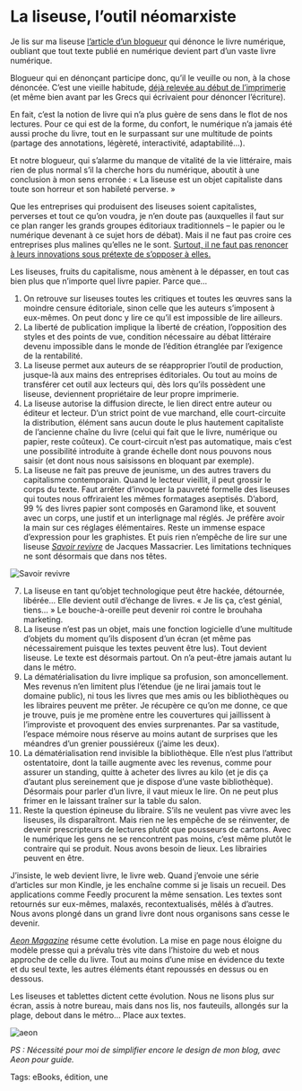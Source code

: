 # La liseuse, l’outil néomarxiste

Je lis sur ma liseuse [l’article d’un blogueur](http://mesmilleetunenuitsalire.over-blog.com/article-tout-bien-reflechi-je-dis-a-bas-le-livre-numerique-119382743.html) qui dénonce le livre numérique, oubliant que tout texte publié en numérique devient part d’un vaste livre numérique.<span id="more-33412"></span>

Blogueur qui en dénonçant participe donc, qu’il le veuille ou non, à la chose dénoncée. C’est une vieille habitude, [déjà relevée au début de l’imprimerie](http://blog.tcrouzet.com/2012/09/07/johannes-trithemius-ou-les-451-croulants/) (et même bien avant par les Grecs qui écrivaient pour dénoncer l’écriture).

En fait, c’est la notion de livre qui n’a plus guère de sens dans le flot de nos lectures. Pour ce qui est de la forme, du confort, le numérique n’a jamais été aussi proche du livre, tout en le surpassant sur une multitude de points (partage des annotations, légèreté, interactivité, adaptabilité…).

Et notre blogueur, qui s’alarme du manque de vitalité de la vie littéraire, mais rien de plus normal s’il la cherche hors du numérique, aboutit à une conclusion à mon sens erronée : « La liseuse est un objet capitaliste dans toute son horreur et son habileté perverse. »

Que les entreprises qui produisent des liseuses soient capitalistes, perverses et tout ce qu’on voudra, je n’en doute pas (auxquelles il faut sur ce plan ranger les grands groupes éditoriaux traditionnels – le papier ou le numérique devenant à ce sujet hors de débat). Mais il ne faut pas croire ces entreprises plus malines qu’elles ne le sont. [Surtout, il ne faut pas renoncer à leurs innovations sous prétexte de s’opposer à elles.](http://blog.tcrouzet.com/2013/09/05/la-strategie-du-judoka-pour-les-biens-communs/)

Les liseuses, fruits du capitalisme, nous amènent à le dépasser, en tout cas bien plus que n’importe quel livre papier. Parce que…

1. On retrouve sur liseuses toutes les critiques et toutes les œuvres sans la moindre censure éditoriale, sinon celle que les auteurs s’imposent à eux-mêmes. On peut donc y lire ce qu’il est impossible de lire ailleurs.
2. La liberté de publication implique la liberté de création, l’opposition des styles et des points de vue, condition nécessaire au débat littéraire devenu impossible dans le monde de l’édition étranglée par l’exigence de la rentabilité.
3. La liseuse permet aux auteurs de se réapproprier l’outil de production, jusque-là aux mains des entreprises éditoriales. Ou tout au moins de transférer cet outil aux lecteurs qui, dès lors qu’ils possèdent une liseuse, deviennent propriétaire de leur propre imprimerie.
4. La liseuse autorise la diffusion directe, le lien direct entre auteur ou éditeur et lecteur. D’un strict point de vue marchand, elle court-circuite la distribution, élément sans aucun doute le plus hautement capitaliste de l’ancienne chaîne du livre (celui qui fait que le livre, numérique ou papier, reste coûteux). Ce court-circuit n’est pas automatique, mais c’est une possibilité introduite à grande échelle dont nous pouvons nous saisir (et dont nous nous saisissons en bloquant par exemple).
5. La liseuse ne fait pas preuve de jeunisme, un des autres travers du capitalisme contemporain. Quand le lecteur vieillit, il peut grossir le corps du texte. Faut arrêter d’invoquer la pauvreté formelle des liseuses qui toutes nous offriraient les mêmes formatages aseptisés. D’abord, 99 % des livres papier sont composés en Garamond like, et souvent avec un corps, une justif et un interlignage mal réglés. Je préfère avoir la main sur ces réglages élémentaires. Reste un immense espace d’expression pour les graphistes. Et puis rien n’empêche de lire sur une liseuse [*Savoir revivre*](http://savoir-revivre.coerrance.org/) de Jacques Massacrier. Les limitations techniques ne sont désormais que dans nos têtes.

![Savoir revivre](http://blog.tcrouzet.comhttps://tcrouzet.com/images_tc/2013/09/revivre-500x713.jpg)

7. La liseuse en tant qu’objet technologique peut être hackée, détournée, libérée… Elle devient outil d’échange de livres. « Je lis ça, c’est génial, tiens… » Le bouche-à-oreille peut devenir roi contre le brouhaha marketing.
8. La liseuse n’est pas un objet, mais une fonction logicielle d’une multitude d’objets du moment qu’ils disposent d’un écran (et même pas nécessairement puisque les textes peuvent être lus). Tout devient liseuse. Le texte est désormais partout. On n’a peut-être jamais autant lu dans le métro.
9. La dématérialisation du livre implique sa profusion, son amoncellement. Mes revenus n’en limitent plus l’étendue (je ne lirai jamais tout le domaine public), ni tous les livres que mes amis ou les bibliothèques ou les libraires peuvent me prêter. Je récupère ce qu’on me donne, ce que je trouve, puis je me promène entre les couvertures qui jaillissent à l’improviste et provoquent des envies surprenantes. Par sa vastitude, l’espace mémoire nous réserve au moins autant de surprises que les méandres d’un grenier poussiéreux (j’aime les deux).
10. La dématérialisation rend invisible la bibliothèque. Elle n’est plus l’attribut ostentatoire, dont la taille augmente avec les revenus, comme pour assurer un standing, quitte à acheter des livres au kilo (et je dis ça d’autant plus sereinement que je dispose d’une vaste bibliothèque). Désormais pour parler d’un livre, il vaut mieux le lire. On ne peut plus frimer en le laissant traîner sur la table du salon.
11. Reste la question épineuse du libraire. S’ils ne veulent pas vivre avec les liseuses, ils disparaîtront. Mais rien ne les empêche de se réinventer, de devenir prescripteurs de lectures plutôt que pousseurs de cartons. Avec le numérique les gens ne se rencontrent pas moins, c’est même plutôt le contraire qui se produit. Nous avons besoin de lieux. Les librairies peuvent en être.

J’insiste, le web devient livre, le livre web. Quand j’envoie une série d’articles sur mon Kindle, je les enchaîne comme si je lisais un recueil. Des applications comme Feedly procurent la même sensation. Les textes sont retournés sur eux-mêmes, malaxés, recontextualisés, mêlés à d’autres. Nous avons plongé dans un grand livre dont nous organisons sans cesse le devenir.

[*Aeon Magazine*](http://www.aeonmagazine.com/) résume cette évolution. La mise en page nous éloigne du modèle presse qui a prévalu très vite dans l’histoire du web et nous approche de celle du livre. Tout au moins d’une mise en évidence du texte et du seul texte, les autres éléments étant repoussés en dessus ou en dessous.

Les liseuses et tablettes dictent cette évolution. Nous ne lisons plus sur écran, assis à notre bureau, mais dans nos lis, nos fauteuils, allongés sur la plage, debout dans le métro… Place aux textes.

![aeon](http://blog.tcrouzet.comhttps://tcrouzet.com/images_tc/2013/09/aeon.jpg)

*PS : Nécessité pour moi de simplifier encore le design de mon blog, avec Aeon pour guide.*

Tags: eBooks, édition, une